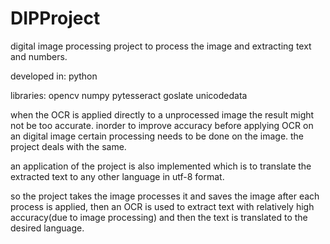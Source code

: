 # DIPProject
digital image processing project to process the image and extracting text and numbers.


developed in: python


libraries:
opencv
numpy
pytesseract
goslate
unicodedata

when the OCR is applied directly to a unprocessed image the result might not be too accurate.
inorder to improve accuracy before applying OCR on an digital image certain processing needs to be done on the image. the project deals with the same.

an application of the project is also implemented which is to translate the extracted text to any other language in utf-8 format.

so the project takes the image processes it and saves the image after each process is applied, then an OCR is used to extract text with relatively high accuracy(due to image processing) and then the text is translated to the desired language.
